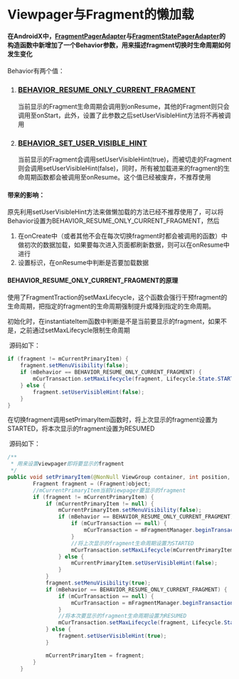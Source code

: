 # Viewpager与Fragment的懒加载

#### 在AndroidX中，[FragmentPagerAdapter](https://developer.android.google.cn/reference/androidx/fragment/app/FragmentPagerAdapter?hl=en)与[FragmentStatePagerAdapter](https://developer.android.google.cn/reference/kotlin/androidx/fragment/app/FragmentStatePagerAdapter?hl=en)的构造函数中新增加了一个Behavior参数，用来描述fragment切换时生命周期如何发生变化

Behavior有两个值：

1. ### [BEHAVIOR_RESUME_ONLY_CURRENT_FRAGMENT](https://developer.android.google.cn/reference/androidx/fragment/app/FragmentPagerAdapter?hl=en#BEHAVIOR_RESUME_ONLY_CURRENT_FRAGMENT)

   当前显示的Fragment生命周期会调用到onResume，其他的Fragment则只会调用至onStart，此外，设置了此参数之后setUserVisibleHint方法将不再被调用

2. ### [BEHAVIOR_SET_USER_VISIBLE_HINT](https://developer.android.google.cn/reference/androidx/fragment/app/FragmentPagerAdapter?hl=en#BEHAVIOR_SET_USER_VISIBLE_HINT)

   当前显示的Fragment会调用setUserVisibleHint(true)，而被切走的Fragment则会调用setUserVisibleHint(false)，同时，所有被加载进来的fragment的生命周期函数都会被调用至onResume。这个值已经被废弃，不推荐使用

#### 带来的影响：

原先利用setUserVisibleHint方法来做懒加载的方法已经不推荐使用了，可以将Behavior设置为BEHAVIOR_RESUME_ONLY_CURRENT_FRAGMENT，然后

1. 在onCreate中（或者其他不会在每次切换fragment时都会被调用的函数）中做初次的数据加载，如果要每次进入页面都刷新数据，则可以在onResume中进行
2. 设置标识，在onResume中判断是否要加载数据

#### BEHAVIOR_RESUME_ONLY_CURRENT_FRAGMENT的原理

​	使用了FragmentTraction的setMaxLifecycle，这个函数会强行干预fragment的生命周期，把指定的fragment的生命周期强制提升或降到指定的生命周期。

​	初始化时，在instantiateItem函数中判断是不是当前要显示的fragment，如果不是，之前通过setMaxLifecycle限制生命周期

​	源码如下：

```java
if (fragment != mCurrentPrimaryItem) {
    fragment.setMenuVisibility(false);
    if (mBehavior == BEHAVIOR_RESUME_ONLY_CURRENT_FRAGMENT) {
        mCurTransaction.setMaxLifecycle(fragment, Lifecycle.State.STARTED);
    } else {
        fragment.setUserVisibleHint(false);
    }
}
```



​	在切换fragment调用setPrimaryItem函数时，将上次显示的fragment设置为STARTED，将本次显示的fragment设置为RESUMED

​	源码如下：

```java
/**
 * 用来设置viewpager即将要显示的fragment
 */
public void setPrimaryItem(@NonNull ViewGroup container, int position, @NonNull Object object) {
        Fragment fragment = (Fragment)object;
     	//mCurrentPrimaryItem当前Viewpager要显示的fragment
        if (fragment != mCurrentPrimaryItem) {
            if (mCurrentPrimaryItem != null) {
                mCurrentPrimaryItem.setMenuVisibility(false);
                if (mBehavior == BEHAVIOR_RESUME_ONLY_CURRENT_FRAGMENT) {
                    if (mCurTransaction == null) {
                        mCurTransaction = mFragmentManager.beginTransaction();
                    }
                    //将上次显示的fragment生命周期设置为STARTED
                    mCurTransaction.setMaxLifecycle(mCurrentPrimaryItem, Lifecycle.State.STARTED);
                } else {
                    mCurrentPrimaryItem.setUserVisibleHint(false);
                }
            }
            fragment.setMenuVisibility(true);
            if (mBehavior == BEHAVIOR_RESUME_ONLY_CURRENT_FRAGMENT) {
                if (mCurTransaction == null) {
                    mCurTransaction = mFragmentManager.beginTransaction();
                }
                //将本次要显示的fragment生命周期设置为RESUMED
                mCurTransaction.setMaxLifecycle(fragment, Lifecycle.State.RESUMED);
            } else {
                fragment.setUserVisibleHint(true);
            }

            mCurrentPrimaryItem = fragment;
        }
    }
```







